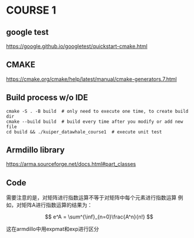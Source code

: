 # COURSE 1
## google test
https://google.github.io/googletest/quickstart-cmake.html

## CMAKE
https://cmake.org/cmake/help/latest/manual/cmake-generators.7.html

## Build process w/o IDE
```shell
cmake -S . -B build  # only need to execute one time, to create build dir
cmake --build build  # build every time after you modify or add new file
cd build && ./kuiper_datawhale_course1  # execute unit test
```

## Armdillo library
https://arma.sourceforge.net/docs.html#part_classes

## Code
需要注意的是，对矩阵进行指数运算不等于对矩阵中每个元素进行指数运算
例如，对矩阵A进行指数运算的结果为：

$$ e^A = \sum^{\inf}_{n=0}\frac{A^n}{n!} $$

这在armdillo中用expmat和exp进行区分